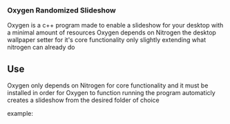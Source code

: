 ### Oxygen Randomized Slideshow

Oxygen is a c++ program made to enable a slideshow for your desktop with a minimal amount of resources
Oxygen depends on Nitrogen the desktop wallpaper setter for it's core functionality only slightly extending what nitrogen can already do

## Use

Oxygen only depends on Nitrogen for core functionality and it must be installed in order for Oxygen to function
running the program automaticly creates a slideshow from the desired folder of choice

example:
``` Oxygen /home/YOURUSER/Pictures

